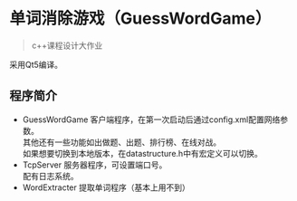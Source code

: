 # 单词消除游戏（GuessWordGame）
> c++课程设计大作业

采用Qt5编译。

## 程序简介
- GuessWordGame
客户端程序，在第一次启动后通过config.xml配置网络参数。  
其他还有一些功能如出做题、出题、排行榜、在线对战。  
如果想要切换到本地版本，在datastructure.h中有宏定义可以切换。  
- TcpServer
服务器程序，可设置端口号。  
配有日志系统。  
- WordExtracter
提取单词程序（基本上用不到）
